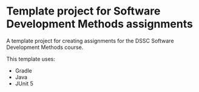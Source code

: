 # Template project for Software Development Methods assignments

A template project for creating assignments for the DSSC Software Development Methods course.

This template uses:

- Gradle
- Java
- JUnit 5
